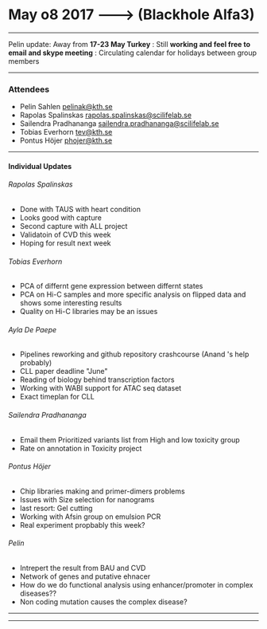 
# May o8 2017 ---> (Blackhole Alfa3)

___
Pelin update: Away from **17-23 May Turkey**
            : Still **working and feel free to email and skype meeting** 
            : Circulating calendar for holidays between group members
___

### Attendees
* Pelin Sahlen pelinak@kth.se
* Rapolas Spalinskas rapolas.spalinskas@scilifelab.se
* Sailendra Pradhananga sailendra.pradhananga@scilifelab.se
* Tobias Everhorn tev@kth.se
* Pontus Höjer phojer@kth.se  
___

#### Individual Updates

###### Rapolas Spalinskas

* Done with TAUS with heart condition 
* Looks good with capture
* Second capture with ALL project
* Validatoin of CVD this week
* Hoping for result next week

###### Tobias Everhorn
* PCA of differnt gene expression between differnt states
* PCA on Hi-C samples and more specific analysis on flipped data and shows some interesting results
* Quality on Hi-C libraries may be an issues

###### Ayla De Paepe

* Pipelines reworking and github repository crashcourse (Anand 's help probably)
* CLL paper deadline "June"
* Reading of biology behind transcription factors 
* Working with WABI support for ATAC seq dataset 
* Exact timeplan for CLL 

###### Sailendra Pradhananga 

* Email them Prioritized variants list from High and low toxicity group
* Rate on annotation in Toxicity project

###### Pontus Höjer

* Chip libraries making and primer-dimers problems
* Issues with Size selection for nanograms
* last resort: Gel cutting 
* Working with Afsin group on emulsion PCR
* Real experiment propbably this week?

###### Pelin
* Intrepert the result from BAU and CVD
* Network of genes and putative ehnacer 
* How do we do functional analysis using enhancer/promoter in complex diseases??
* Non coding mutation causes the complex disease?
___
___
